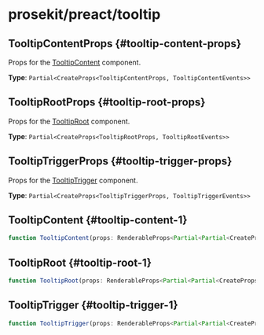 # prosekit/preact/tooltip

## TooltipContentProps {#tooltip-content-props}

Props for the [TooltipContent](tooltip.md#tooltip-content-1) component.

**Type**: `Partial<CreateProps<TooltipContentProps, TooltipContentEvents>>`

## TooltipRootProps {#tooltip-root-props}

Props for the [TooltipRoot](tooltip.md#tooltip-root-1) component.

**Type**: `Partial<CreateProps<TooltipRootProps, TooltipRootEvents>>`

## TooltipTriggerProps {#tooltip-trigger-props}

Props for the [TooltipTrigger](tooltip.md#tooltip-trigger-1) component.

**Type**: `Partial<CreateProps<TooltipTriggerProps, TooltipTriggerEvents>>`

## TooltipContent {#tooltip-content-1}

```ts
function TooltipContent(props: RenderableProps<Partial<Partial<CreateProps<TooltipContentProps, TooltipContentEvents>>> & RefAttributes<TooltipContent> & HTMLAttributes<TooltipContent>, any>, context?: any): null | VNode<any>
```

## TooltipRoot {#tooltip-root-1}

```ts
function TooltipRoot(props: RenderableProps<Partial<Partial<CreateProps<TooltipRootProps, TooltipRootEvents>>> & RefAttributes<TooltipRoot> & HTMLAttributes<TooltipRoot>, any>, context?: any): null | VNode<any>
```

## TooltipTrigger {#tooltip-trigger-1}

```ts
function TooltipTrigger(props: RenderableProps<Partial<Partial<CreateProps<TooltipTriggerProps, TooltipTriggerEvents>>> & RefAttributes<TooltipTrigger> & HTMLAttributes<TooltipTrigger>, any>, context?: any): null | VNode<any>
```
